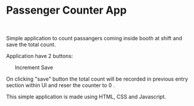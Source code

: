 <h1> Passenger Counter App </h1>
<br>
<p> Simple application to count passangers coming inside booth at shift and save the total count.</p> 
<p> Application have 2 buttons: </p>
<ul>
  <l1>Increment</li>
  <l1>Save</li>
 </ul>
 <p> On clicking "save" button the total count will be recorded in previous entry section within UI and reser the counter to 0 .</p>
<p> This simple application is made using HTML, CSS and Javascript.</p>
